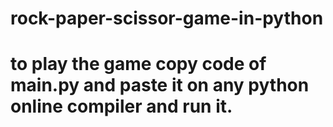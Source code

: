 # rock-paper-scissor-game-in-python
# to play the game copy code of main.py and paste it on any python online compiler and run it.

